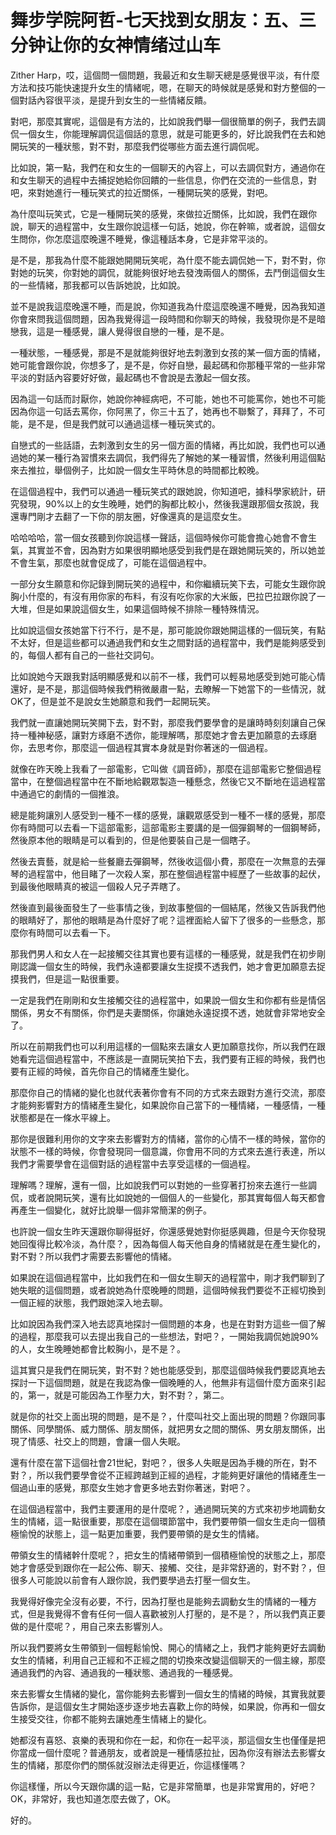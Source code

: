 # 舞步学院阿哲-七天找到女朋友：五、三分钟让你的女神情绪过山车

Zither Harp，哎，這個問一個問題，我最近和女生聊天總是感覺很平淡，有什麼方法和技巧能快速提升女生的情緒呢，嗯，在聊天的時候就是感覺和對方整個的一個對話內容很平淡，是提升到女生的一些情緒反饋。

對吧，那麼其實呢，這個是有方法的，比如說我們舉一個很簡單的例子，我們去調侃一個女生，你能理解調侃這個話的意思，就是可能更多的，好比說我們在去和她開玩笑的一種狀態，對不對，那麼我們從哪些方面去進行調侃呢。

比如說，第一點，我們在和女生的一個聊天的內容上，可以去調侃對方，通過你在和女生聊天的過程中去捕捉她給你回饋的一些信息，你們在交流的一些信息，對吧，來對她進行一種玩笑式的拉近關係，一種開玩笑的感覺，對吧。

為什麼叫玩笑式，它是一種開玩笑的感覺，來做拉近關係，比如說，我們在跟你說，聊天的過程當中，女生跟你說這樣一句話，她說，你在幹嘛，或者說，這個女生問你，你怎麼這麼晚還不睡覺，像這種話本身，它是非常平淡的。

是不是，那我為什麼不能跟她開開玩笑呢，為什麼不能去調侃她一下，對不對，你對她的玩笑，你對她的調侃，就能夠很好地去發洩兩個人的關係，去鬥倒這個女生的一些情緒，那我都可以告訴她說，比如說。

並不是說我這麼晚還不睡，而是說，你知道我為什麼這麼晚還不睡覺，因為我知道你會來問我這個問題，因為我覺得這一段時間和你聊天的時候，我發現你是不是暗戀我，這是一種感覺，讓人覺得很自戀的一種，是不是。

一種狀態，一種感覺，那是不是就能夠很好地去刺激到女孩的某一個方面的情緒，她可能會跟你說，你想多了，是不是，你好自戀，最起碼和你那種平常的一些非常平淡的對話內容要好好做，最起碼也不會說是去激起一個女孩。

因為這一句話而討厭你，她說你神經病吧，不可能，她也不可能罵你，她也不可能因為你這一句話去罵你，你阿黑了，你三十五了，她再也不聯繫了，拜拜了，不可能，是不是，但是我們就可以通過這樣一種玩笑式的。

自戀式的一些話語，去刺激到女生的另一個方面的情緒，再比如說，我們也可以通過她的某一種行為習慣來去調侃，我們得先了解她的某一種習慣，然後利用這個點來去推拉，舉個例子，比如說一個女生平時休息的時間都比較晚。

在這個過程中，我們可以通過一種玩笑式的跟她說，你知道吧，據科學家統計，研究發現，90%以上的女生晚睡，她們的胸都比較小，然後我還跟那個女孩說，我還專門剛才去翻了一下你的朋友圈，好像還真的是這麼女生。

哈哈哈哈，當一個女孩聽到你說這樣一聲話，這個時候你可能會擔心她會不會生氣，其實並不會，因為對方如果很明顯地感受到我們是在跟她開玩笑的，所以她並不會生氣，那麼也就會促成了，可能在這個過程中。

一部分女生願意和你記錄到開玩笑的過程中，和你繼續玩笑下去，可能女生跟你說胸小什麼的，有沒有用你家的布料，有沒有吃你家的大米飯，巴拉巴拉跟你說了一大堆，但是如果說這個女生，如果這個時候不排除一種特殊情況。

比如說這個女孩她當下行不行，是不是，那可能說你跟她開這樣的一個玩笑，有點不太好，但是這些都可以通過我們和女生之間對話的過程當中，我們是能夠感受到的，每個人都有自己的一些社交詞句。

比如說她今天跟我對話明顯感覺和以前不一樣，我們可以輕易地感受到她可能心情還好，是不是，那這個時候我們稍微嚴肅一點，去瞭解一下她當下的一些情況，就OK了，但是並不是說女生她願意和我們一起開玩笑。

我們就一直讓她開玩笑開下去，對不對，那麼我們要學會的是讓時時刻刻讓自己保持一種神秘感，讓對方琢磨不透你，能理解嗎，那麼她才會去更加願意的去琢磨你，去思考你，那麼這一個過程其實本身就是對你著迷的一個過程。

就像在昨天晚上我看了一部電影，它叫做《調音師》，那麼在這部電影它整個過程當中，在整個過程當中在不斷地給觀眾製造一種懸念，然後它又不斷地在這過程當中通過它的劇情的一個推浪。

總是能夠讓別人感受到一種不一樣的感覺，讓觀眾感受到一種不一樣的感覺，那麼你有時間可以去看一下這部電影，這部電影主要講的是一個彈鋼琴的一個鋼琴師，然後原本他的眼睛是可以看到的，但是他要裝自己是一個瞎子。

然後去賣藝，就是給一些餐廳去彈鋼琴，然後收這個小費，那麼在一次無意的去彈琴的過程當中，他目睹了一次殺人案，那在整個過程當中經歷了一些故事的起伏，到最後他眼睛真的被這一個殺人兄子弄瞎了。

然後直到最後面發生了一些事情之後，到故事整個的一個結尾，然後又告訴我們他的眼睛好了，那他的眼睛是為什麼好了呢？這裡面給人留下了很多的一些懸念，那麼你有時間可以去看一下。

那我們男人和女人在一起接觸交往其實也要有這樣的一種感覺，就是我們在初步剛剛認識一個女生的時候，我們永遠都要讓女生捉摸不透我們，她才會更加願意去捉摸我們，但是這一點很重要。

一定是我們在剛剛和女生接觸交往的過程當中，如果說一個女生和你都有些是情侶關係，男女不有關係，你們是夫妻關係，你讓她永遠捉摸不透，她就會非常地安全了。

所以在前期我們也可以利用這樣的一個點來去讓女人更加願意找你，所以我們在跟她看完這個過程當中，不應該是一直開玩笑拍下去，我們要有正經的時候，我們也要有正經的時候，首先你自己的情緒產生變化。

那麼你自己的情緒的變化也就代表著你會有不同的方式來去跟對方進行交流，那麼才能夠影響對方的情緒產生變化，如果說你自己當下的一種情緒，一種感情，一種狀態都是在一條水平線上。

那你是很難利用你的文字來去影響對方的情緒，當你的心情不一樣的時候，當你的狀態不一樣的時候，你會發現同一個意識，你會用不同的方式來去進行表達，所以我們才需要學會在這個對話的過程當中去享受這樣的一個過程。

理解嗎？理解，還有一個，比如說我們可以對她的一些穿著打扮來去進行一些調侃，或者說開玩笑，還有比如說她的一個個人的一些變化，那其實每個人每天都會再產生一個變化，就好比說舉一個非常簡潔的例子。

也許說一個女生昨天還跟你聊得挺好，你還感覺她對你挺感興趣，但是今天你發現她回復得比較冷淡，為什麼？，因為每個人每天他自身的情緒就是在產生變化的，對不對？所以我們才需要去影響他的情緒。

如果說在這個過程當中，比如我們在和一個女生聊天的過程當中，剛才我們聊到了她失眠的這個問題，或者說她為什麼晚睡的問題，這個時候我們要從不正經切換到一個正經的狀態，我們跟她深入地去聊。

比如說因為我們深入地去認真地探討一個問題的本身，也是在對對方這些一個了解的過程，那麼我可以去提出我自己的一些想法，對吧？，一開始我調侃她說90%的人，女生晚睡她都會比較胸小，是不是？。

這其實只是我們在開玩笑，對不對？她也能感受到，那麼這個時候我們要認真地去探討一下這個問題，就是在我認為像一個晚睡的人，他無非有這個什麼方面來引起的，第一，就是可能因為工作壓力大，對不對？，第二。

就是你的社交上面出現的問題，是不是？，什麼叫社交上面出現的問題？你跟同事關係、同學關係、威力關係、朋友關係，就把男女之間的關係、男女朋友關係，出現了情感、社交上的問題，會讓一個人失眠。

還有什麼在當下這個社會21世紀，對吧？，很多人失眠是因為手機的所在，對不對？，所以我們要學會從不正經跨越到正經的過程，才能夠更好讓他的情緒產生一個過山車的感覺，那麼女生她才會更多地去對你著迷，對吧？。

在這個過程當中，我們主要運用的是什麼呢？，通過開玩笑的方式來初步地調動女生的情緒，這一點很重要，那麼在這個環節當中，我們要帶領一個女生走向一個積極愉悅的狀態上，這一點更加重要，我們要帶領的是女生的情緒。

帶領女生的情緒幹什麼呢？，把女生的情緒帶領到一個積極愉悅的狀態之上，那麼她才會感受到跟你在一起公佈、聊天、接觸、交往，是非常舒適的，對不對？，但很多人可能說以前會有人跟你說，我們要學過去打壓一個女生。

我覺得好像完全沒有必要，不行，因為打壓也是能夠去調動女生的情緒的一種方式，但是我覺得不會有任何一個人喜歡被別人打壓的，是不是？，所以我們真正要做的是什麼呢？，用自己來去影響別人。

所以我們要將女生帶領到一個輕鬆愉悅、開心的情緒之上，我們才能夠更好去調動女生的情緒，利用自己正經和不正經之間的切換來改變這個聊天的一個主線，那麼通過我們的內容、通過我的一種狀態、通過我的一種感覺。

來去影響女生情緒的變化，當你能夠去影響到一個女生的情緒的時候，其實我就要告訴你，是這個女生才開始逐步逐步地去喜歡上你的時候，如果說，你再和一個女生接受交往，你都不能夠去讓她產生情緒上的變化。

她都沒有喜怒、哀樂的表現和你在一起，和你在一起平淡，那這個女生也僅僅是把你當成一個什麼呢？普通朋友，或者說是一種情感拉扯，因為你沒有辦法去影響女生的情緒，那麼你們的關係就沒辦法走得更近，你這樣懂嗎？

你這樣懂，所以今天跟你講的這一點，它是非常簡單，也是非常實用的，好吧？OK，非常好，我也知道怎麼去做了，OK。

好的。